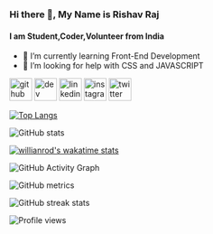 ### Hi there 👋, My Name is Rishav Raj
#### I am Student,Coder,Volunteer from India

- 🌱 I’m currently learning Front-End Development 
- 🤔 I’m looking for help with CSS and JAVASCRIPT 


[<img src='https://cdn.jsdelivr.net/npm/simple-icons@3.0.1/icons/github.svg' alt='github' height='40'>](https://github.com/iamrishavraj1)  [<img src='https://cdn.jsdelivr.net/npm/simple-icons@3.0.1/icons/dev-dot-to.svg' alt='dev' height='40'>](https://dev.to/iamrishavraj1)  [<img src='https://cdn.jsdelivr.net/npm/simple-icons@3.0.1/icons/linkedin.svg' alt='linkedin' height='40'>](https://www.linkedin.com/in/iamrishavraj1/)  [<img src='https://cdn.jsdelivr.net/npm/simple-icons@3.0.1/icons/instagram.svg' alt='instagram' height='40'>](https://www.instagram.com/iamrishavraj/)  [<img src='https://cdn.jsdelivr.net/npm/simple-icons@3.0.1/icons/twitter.svg' alt='twitter' height='40'>](https://twitter.com/iamrishavraj1)  

[![Top Langs](https://github-readme-stats.vercel.app/api/top-langs/?username=iamrishavraj1)](https://github.com/anuraghazra/github-readme-stats)

![GitHub stats](https://github-readme-stats.vercel.app/api?username=iamrishavraj1&show_icons=true&count_private=true)  

[![willianrod's wakatime stats](https://github-readme-stats.vercel.app/api/wakatime?username=willianrod)](https://github.com/iamrishavraj1/github-readme-stats)

![GitHub Activity Graph](https://activity-graph.herokuapp.com/graph?username=iamrishavraj1)  

![GitHub metrics](https://metrics.lecoq.io/iamrishavraj1)  

![GitHub streak stats](https://github-readme-streak-stats.herokuapp.com/?user=iamrishavraj1)  

![Profile views](https://gpvc.arturio.dev/iamrishavraj1)  



